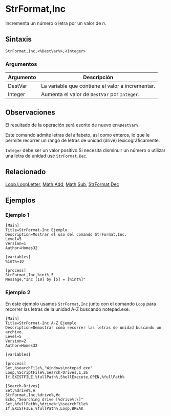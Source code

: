 # StrFormat,Inc

Incrementa un número o letra por un valor de *n*.

## Sintaxis

```pebakery
StrFormat,Inc,<%DestVar%>,<Integer>
```

### Argumentos

| Argumento | Descripción |
| --- | --- |
| DestVar | La variable que contiene el valor a incrementar. |
| Integer | Aumenta el valor de `DestVar` por `Integer`. |

## Observaciones

El resultado de la operación será escrito de nuevo en`%DestVar%`.

Este comando admite letras del alfabeto, así como enteros, lo que le permite recorrer un rango de letras de unidad (drive) lexicográficamente.

`Integer` debe ser un valor positivo Si necesita disminuir un número o utilizar una letra de unidad use `StrFormat,Dec`.

## Relacionado

[Loop](../Branch/Loop.md),[LoopLetter](../Branch/LoopLetter.md), [Math,Add](../Math/Add.md), [Math,Sub](../Math/Sub.md), [StrFormat,Dec](./Dec.md)

## Ejemplos

### Ejemplo 1

```pebakery
[Main]
Title=StrFormat-Inc Ejemplo
Description=Mostrar el uso del comando StrFormat,Inc.
Level=5
Version=1
Author=Homes32

[variables]
%int%=10

[process]
StrFormat,Inc,%int%,5
Message,"Inc [10] by [5] = [%int%]"
```

### Ejemplo 2

En este ejemplo usamos `StrFormat,Inc` junto con el comando `Loop` para recorrer las letras de la unidad A-Z buscando notepad.exe.

```pebakery
[Main]
Title=StrFormat-Inc A-Z Ejemplo
Description=Demostrar cómo recorrer las letras de unidad buscando un archivo.
Level=5
Version=2
Author=Homes32

[variables]

[process]
Set,%searchFile%,"Windows\notepad.exe"
Loop,%ScriptFile%,Search-Drives,1,26
If,EXISTFILE,%fullPath%,ShellExecute,OPEN,%fullPath%

[Search-Drives]
Set,%drive%,A
StrFormat,Inc,%drive%,#c
Echo,"Searching drive [%drive%:\]"
Set,%fullPath%,%drive%:\%searchFile%
If,EXISTFILE,%fullPath%,Loop,BREAK
```
